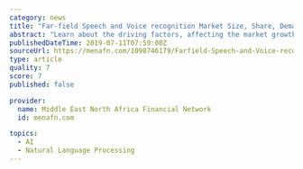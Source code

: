 ```yaml
---
category: news
title: "Far-field Speech and Voice recognition Market Size, Share, Demand, Trend, Latest Innovations & Application Analysis and Industry Growth Forecast 2027"
abstract: "Learn about the driving factors, affecting the market growth. Imbibe the advancements and progress in the market during the forecast period. Understand where the market opportunities lies. Compare and evaluate various options affecting the market."
publishedDateTime: 2019-07-11T07:59:00Z
sourceUrl: https://menafn.com/1098746179/Farfield-Speech-and-Voice-recognition-Market-Size-Share-Demand-Trend-Latest-InnovationsApplication-Analysis-and-Industry-Growth-Forecast-2027?src=Rss
type: article
quality: 7
score: 7
published: false

provider:
  name: Middle East North Africa Financial Network
  id: menafn.com

topics:
  - AI
  - Natural Language Processing
---
```

